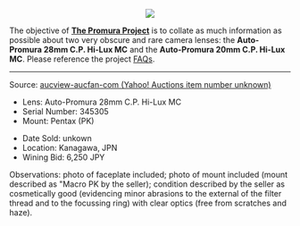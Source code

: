 <p align="center">
   <img src="https://user-images.githubusercontent.com/110672536/183131595-afeb1dec-1c84-436c-9a50-90468f9ec3ec.png">
</p>

<p>
   The objective of <b><a href="https://github.com/martbetz/The-Promura-Project/blob/main/README.md">The Promura Project</a></b> is to collate as much information as possible about two very obscure and rare camera lenses: the <b>Auto-Promura 28mm C.P. Hi-Lux MC</b> and the <b>Auto-Promura 20mm C.P. Hi-Lux MC</b>. Please reference the project <a href="https://github.com/martbetz/The-Promura-Project/blob/main/FAQs.md">FAQs</a>.

---

Source: [aucview-aucfan-com (Yahoo! Auctions item number unknown)](https://aucview-aucfan-com.translate.goog/yahoo/d115575976/?_x_tr_sl=auto&_x_tr_tl=en&_x_tr_hl=en-US&_x_tr_pto=wapp)

- Lens: Auto-Promura 28mm C.P. Hi-Lux MC
- Serial Number: 345305
- Mount: Pentax (PK)

[]()

- Date Sold: unkown
- Location: Kanagawa, JPN
- Wining Bid: 6,250 JPY
  
[]()

Observations: photo of faceplate included; photo of mount included (mount described as "Macro PK by the seller); condition described by the seller as cosmetically good (evidencing minor abrasions to the external of the filter thread and to the focussing ring) with clear optics (free from scratches and haze).



